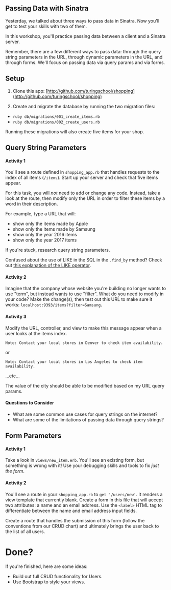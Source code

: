## Passing Data with Sinatra

Yesterday, we talked about three ways to pass data in Sinatra. Now you'll get to test your skills with two of them. 

In this workshop, you'll practice passing data between a client and a Sinatra server.

Remember, there are a few different ways to pass data: through the query string parameters in the URL, through dynamic parameters in the URL, and through forms. We'll focus on passing data via query params and via forms.

## Setup

1) Clone this app: [http://github.com/turingschool/shopping](http://github.com/turingschool/shopping)

2) Create and migrate the database by running the two migration files:

* `ruby db/migrations/001_create_items.rb`
* `ruby db/migrations/002_create_users.rb`

Running these migrations will also create five items for your shop. 

## Query String Parameters

#### Activity 1

You'll see a route defined in `shopping_app.rb` that handles requests to the index of all items (`/items`). Start up your server and check that five items appear. 

For this task, you will *not* need to add or change any code. Instead, take a look at the route, then modify only the URL in order to filter these items by a word in their description. 

For example, type a URL that will:

* show only the items made by Apple
* show only the items made by Samsung
* show only the year 2016 items
* show only the year 2017 items

If you're stuck, research query string parameters. 

Confused about the use of LIKE in the SQL in the `.find_by` method? Check out [this explanation of the LIKE operator](https://www.tutorialspoint.com/sqlite/sqlite_like_clause.htm). 

#### Activity 2

Imagine that the company whose website you're building no longer wants to use "term", but instead wants to use "filter". What do you need to modify in your code? Make the change(s), then test out this URL to make sure it works: `localhost:9393/items?filter=Samsung`. 

#### Activity 3

Modify the URL, controller, and view to make this message appear when a user looks at the items index. 

`Note: Contact your local stores in Denver to check item availability.`

or

`Note: Contact your local stores in Los Angeles to check item availability.`

...etc...

The value of the city should be able to be modified based on my URL query params. 

#### Questions to Consider

* What are some common use cases for query strings on the internet? 
* What are some of the limitations of passing data through query strings? 

## Form Parameters

#### Activity 1

Take a look in `views/new_item.erb`. You'll see an existing form, but something is wrong with it! Use your debugging skills and tools to fix *just the form*. 

#### Activity 2

You'll see a route in your `shopping_app.rb` to `get '/users/new'`. It renders a view template that currently blank. Create a form in this file that will accept two attributes: a name and an email address. Use the `<label>` HTML tag to differentiate between the name and email address input fields. 

Create a route that handles the submission of this form (follow the conventions from our CRUD chart) and ultimately brings the user back to the list of all users. 

# Done?

If you're finished, here are some ideas:

* Build out full CRUD functionality for Users.  
* Use Bootstrap to style your views. 

